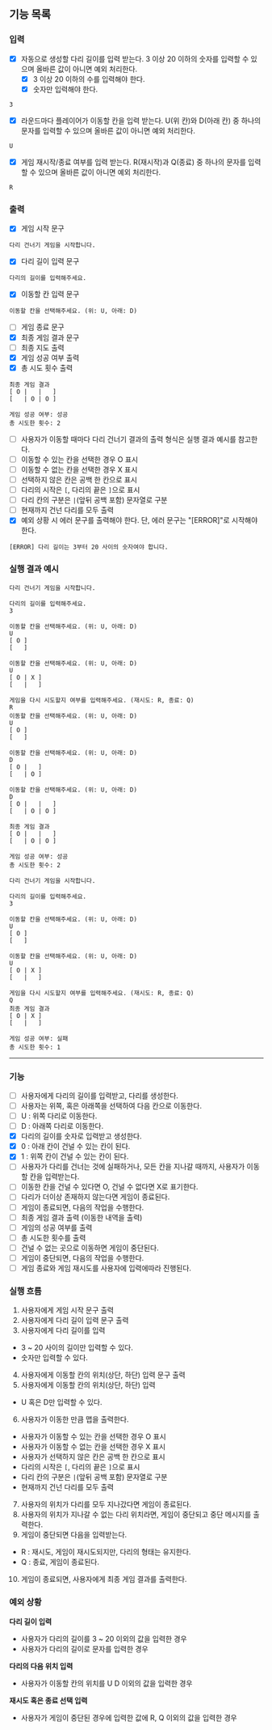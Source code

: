 ## 기능 목록

### 입력

- [x]  자동으로 생성할 다리 길이를 입력 받는다. 3 이상 20 이하의 숫자를 입력할 수 있으며 올바른 값이 아니면 예외 처리한다.
    - [x] 3 이상 20 이하의 수를 입력해야 한다.
    - [x] 숫자만 입력해야 한다.

```
3
```

- [x]  라운드마다 플레이어가 이동할 칸을 입력 받는다. U(위 칸)와 D(아래 칸) 중 하나의 문자를 입력할 수 있으며 올바른 값이 아니면 예외 처리한다.

```
U
```

- [x]  게임 재시작/종료 여부를 입력 받는다. R(재시작)과 Q(종료) 중 하나의 문자를 입력할 수 있으며 올바른 값이 아니면 예외 처리한다.

```
R
```

### 출력

- [x]  게임 시작 문구

```
다리 건너기 게임을 시작합니다.
```

- [x]  다리 길이 입력 문구

```
다리의 길이를 입력해주세요.
```

- [x]  이동할 칸 입력 문구

```
이동할 칸을 선택해주세요. (위: U, 아래: D)
```

- [ ]  게임 종료 문구
  - [x]  최종 게임 결과 문구
  - [ ]  최종 지도 출력
  - [x]  게임 성공 여부 출력
  - [x]  총 시도 횟수 출력

```
최종 게임 결과
[ O |   |   ]
[   | O | O ]

게임 성공 여부: 성공
총 시도한 횟수: 2
```

- [ ]  사용자가 이동할 때마다 다리 건너기 결과의 출력 형식은 실행 결과 예시를 참고한다.
  - [ ]  이동할 수 있는 칸을 선택한 경우 O 표시
  - [ ]  이동할 수 없는 칸을 선택한 경우 X 표시
  - [ ]  선택하지 않은 칸은 공백 한 칸으로 표시
  - [ ]  다리의 시작은 `[`, 다리의 끝은 `]`으로 표시
  - [ ]  다리 칸의 구분은 `|`(앞뒤 공백 포함) 문자열로 구분
  - [ ]  현재까지 건넌 다리를 모두 출력
- [x]  예외 상황 시 에러 문구를 출력해야 한다. 단, 에러 문구는 "[ERROR]"로 시작해야 한다.

```
[ERROR] 다리 길이는 3부터 20 사이의 숫자여야 합니다.
```

### 실행 결과 예시

```
다리 건너기 게임을 시작합니다.

다리의 길이를 입력해주세요.
3

이동할 칸을 선택해주세요. (위: U, 아래: D)
U
[ O ]
[   ]

이동할 칸을 선택해주세요. (위: U, 아래: D)
U
[ O | X ]
[   |   ]

게임을 다시 시도할지 여부를 입력해주세요. (재시도: R, 종료: Q)
R
이동할 칸을 선택해주세요. (위: U, 아래: D)
U
[ O ]
[   ]

이동할 칸을 선택해주세요. (위: U, 아래: D)
D
[ O |   ]
[   | O ]

이동할 칸을 선택해주세요. (위: U, 아래: D)
D
[ O |   |   ]
[   | O | O ]

최종 게임 결과
[ O |   |   ]
[   | O | O ]

게임 성공 여부: 성공
총 시도한 횟수: 2

```

```
다리 건너기 게임을 시작합니다.

다리의 길이를 입력해주세요.
3

이동할 칸을 선택해주세요. (위: U, 아래: D)
U
[ O ]
[   ]

이동할 칸을 선택해주세요. (위: U, 아래: D)
U
[ O | X ]
[   |   ]

게임을 다시 시도할지 여부를 입력해주세요. (재시도: R, 종료: Q)
Q
최종 게임 결과
[ O | X ]
[   |   ]

게임 성공 여부: 실패
총 시도한 횟수: 1

```

---

### 기능
- [ ] 사용자에게 다리의 길이를 입력받고, 다리를 생성한다.
- [ ]  사용자는 위쪽, 혹은 아래쪽을 선택하여 다음 칸으로 이동한다.
  - [ ]  U : 위쪽 다리로 이동한다.
  - [ ]  D : 아래쪽 다리로 이동한다.
- [x]  다리의 길이를 숫자로 입력받고 생성한다.
  - [x]  0 : 아래 칸이 건널 수 있는 칸이 된다.
  - [x]  1 : 위쪽 칸이 건널 수 있는 칸이 된다.
- [ ]  사용자가 다리를 건너는 것에 실패하거나, 모든 칸을 지나갈 때까지, 사용자가 이동할 칸을 입력받는다.
- [ ]  이동한 칸을 건널 수 있다면 O, 건널 수 없다면 X로 표기한다.
- [ ]  다리가 더이상 존재하지 않는다면 게임이 종료된다.
- [ ]  게임이 종료되면, 다음의 작업을 수행한다.
  - [ ]  최종 게임 결과 출력 (이동한 내역을 출력)
  - [ ]  게임의 성공 여부를 출력
  - [ ]  총 시도한 횟수를 출력
- [ ]  건널 수 없는 곳으로 이동하면 게임이 중단된다.
- [ ]  게임이 중단되면, 다음의 작업을 수행한다.
  - [ ]  게임 종료와 게임 재시도를 사용자에 입력에따라 진행된다.

### 실행 흐름

1. 사용자에게 게임 시작 문구 출력
2. 사용자에게 다리 길이 입력 문구 출력
3. 사용자에게 다리 길이를 입력
  - 3 ~ 20 사이의 길이만 입력할 수 있다.
  - 숫자만 입력할 수 있다.
4. 사용자에게 이동할 칸의 위치(상단, 하단) 입력 문구 출력
5. 사용자에게 이동할 칸의 위치(상단, 하단) 입력
  - U 혹은 D만 입력할 수 있다.
6. 사용자가 이동한 만큼 맵을 출력한다.
  - 사용자가 이동할 수 있는 칸을 선택한 경우 O 표시
  - 사용자가 이동할 수 없는 칸을 선택한 경우 X 표시
  - 사용자가 선택하지 않은 칸은 공백 한 칸으로 표시
  - 다리의 시작은 `[`, 다리의 끝은 `]`으로 표시
  - 다리 칸의 구분은 `|`(앞뒤 공백 포함) 문자열로 구분
  - 현재까지 건넌 다리를 모두 출력
7. 사용자의 위치가 다리를 모두 지나갔다면 게임이 종료된다.
8. 사용자의 위치가 지나갈 수 없는 다리 위치라면, 게임이 중단되고 중단 메시지를 출력한다.
9. 게임이 중단되면 다음을 입력받는다.
  - R : 재시도, 게임이 재시도되지만, 다리의 형태는 유지한다.
  - Q : 종료, 게임이 종료된다.
10. 게임이 종료되면, 사용자에게 최종 게임 결과를 출력한다.

### 예외 상황

**다리 길이 입력**

- 사용자가 다리의 길이를 3 ~ 20 이외의 값을 입력한 경우
- 사용자가 다리의 길이로 문자를 입력한 경우

**다리의 다음 위치 입력**

- 사용자가 이동할 칸의 위치를 U D 이외의 값을 입력한 경우

**재시도 혹은 종료 선택 입력**

- 사용자가 게임이 중단된 경우에 입력한 값에 R, Q 이외의 값을 입력한 경우